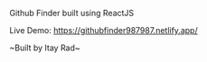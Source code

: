 Github Finder built using ReactJS


Live Demo: https://githubfinder987987.netlify.app/


~Built by Itay Rad~

